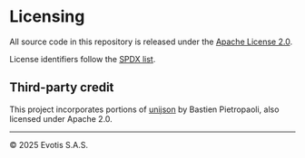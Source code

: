 # Licensing

All source code in this repository is released under the [Apache License 2.0](LICENSE).

License identifiers follow the [SPDX list](https://spdx.org/licenses/).

## Third-party credit

This project incorporates portions of [unijson](https://github.com/bpietropaoli/unijson) by Bastien Pietropaoli, also licensed under Apache 2.0.

---

© 2025 Evotis S.A.S.
